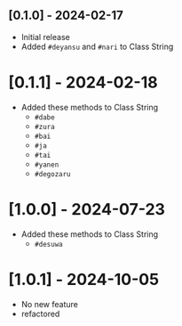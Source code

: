 ## [0.1.0] - 2024-02-17

- Initial release
- Added `#deyansu` and `#nari` to Class String

# [0.1.1] - 2024-02-18

- Added these methods to Class String
  - `#dabe`
  - `#zura`
  - `#bai`
  - `#ja`
  - `#tai`
  - `#yanen`
  - `#degozaru`

# [1.0.0] - 2024-07-23

- Added these methods to Class String
  - `#desuwa`

# [1.0.1] - 2024-10-05

- No new feature
- refactored
